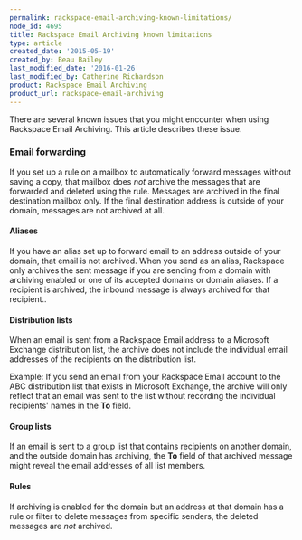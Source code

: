 ```yaml
---
permalink: rackspace-email-archiving-known-limitations/
node_id: 4695
title: Rackspace Email Archiving known limitations
type: article
created_date: '2015-05-19'
created_by: Beau Bailey
last_modified_date: '2016-01-26'
last_modified_by: Catherine Richardson
product: Rackspace Email Archiving
product_url: rackspace-email-archiving
---
```


There are several known issues that you might encounter when using
Rackspace Email Archiving. This article describes these issue.

### Email forwarding ###

If you set up a rule on a mailbox to automatically forward messages
without saving a copy, that mailbox does *not* archive the messages that
are forwarded and deleted using the rule. Messages are archived in the
final destination mailbox only. If the final destination address is
outside of your domain, messages are not archived at all.

#### Aliases ####

If you have an alias set up to forward email to an address outside of
your domain, that email is not archived. When you send as an alias,
Rackspace only archives the sent message if you are sending from a
domain with archiving enabled or one of its accepted domains or
domain aliases. If a recipient is archived, the inbound message is
always archived for that recipient..

#### Distribution lists ####

When an email is sent from a Rackspace Email address to a Microsoft
Exchange distribution list, the archive does not include the individual
email addresses of the recipients on the distribution list.

Example: If you send an email from your Rackspace Email account to the
ABC distribution list that exists in Microsoft Exchange, the archive
will only reflect that an email was sent to the list without recording
the individual recipients' names in the **To** field.

#### Group lists ####

If an email is sent to a group list that contains recipients on another
domain, and the outside domain has archiving, the **To** field of that
archived message might reveal the email addresses of all list members.

#### Rules ####

If archiving is enabled for the domain but an address at that domain has
a rule or filter to delete messages from specific senders, the deleted
messages are *not* archived.
